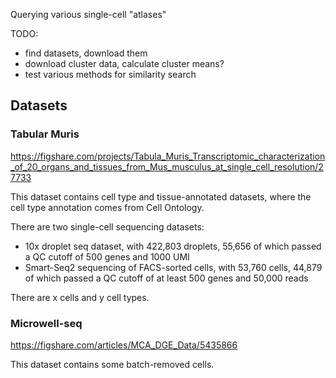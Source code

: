 Querying various single-cell "atlases"

TODO:
- find datasets, download them
- download cluster data, calculate cluster means?
- test various methods for similarity search

## Datasets

### Tabular Muris

<https://figshare.com/projects/Tabula_Muris_Transcriptomic_characterization_of_20_organs_and_tissues_from_Mus_musculus_at_single_cell_resolution/27733>

This dataset contains cell type and tissue-annotated datasets, where the cell type annotation comes from Cell Ontology.

There are two single-cell sequencing datasets:
- 10x droplet seq dataset, with 422,803 droplets, 55,656 of which passed a QC cutoff of 500 genes and 1000 UMI
- Smart-Seq2 sequencing of FACS-sorted cells, with 53,760 cells, 44,879 of which passed a QC cutoff of at least 500 genes and 50,000 reads

There are x cells and y cell types.

### Microwell-seq

<https://figshare.com/articles/MCA_DGE_Data/5435866>

This dataset contains some batch-removed cells.

